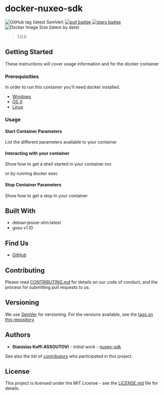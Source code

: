 # docker-nuxeo-sdk
![GitHub tag (latest SemVer)](https://img.shields.io/github/v/tag/djanta/docker-nuxeo-sdk)
[![pull badge](https://img.shields.io/docker/pulls/djanta/nuxeo-sdk.svg)](https://github.com/djanta/docker-nuxeo-sdk)
[![stars badge](https://img.shields.io/docker/stars/djanta/nuxeo-sdk.svg)](https://github.com/djanta/docker-nuxeo-sdk)
![Docker Image Size (latest by date)](https://img.shields.io/docker/image-size/djanta/nuxeo-sdk)

> 1.0.0

## Getting Started

These instructions will cover usage information and for the docker container 

### Prerequisities

In order to run this container you'll need docker installed.

* [Windows](https://docs.docker.com/windows/started)
* [OS X](https://docs.docker.com/mac/started/)
* [Linux](https://docs.docker.com/linux/started/)

### Usage

#### Start Container Parameters

List the different parameters available to your container

####  Interacting with your container

Show how to get a shell started in your container too

or by running docker exec

#### Stop Container Parameters

Show how to get a stop in your container

## Built With

* debian:jessie-slim:latest
* gosu v1.10

## Find Us

* [GitHub](https://github.com/djanta/docker-nuxeo-sdk)

## Contributing

Please read [CONTRIBUTING.md](https://github.com/djanta/docker-nuxeo-sdk/blob/master/CONTRIBUTING.md) for details on our code of conduct, and the process for submitting pull requests to us.

## Versioning

We use [SemVer](http://semver.org/) for versioning. For the versions available, see the 
[tags on this repository](https://github.com/your/repository/tags). 

## Authors

* **Stanislas Koffi ASSOUTOVI** - *Initial work* - [nuxeo-sdk](https://github.com/stanislaska)

See also the list of [contributors](https://github.com/djanta/docker-nuxeo-sdk/contributors) who 
participated in this project.

## License

This project is licensed under the MIT License - see the [LICENSE.md](https://github.com/djanta/docker-nuxeo-sdk/blob/master/LICENSE) file for details.